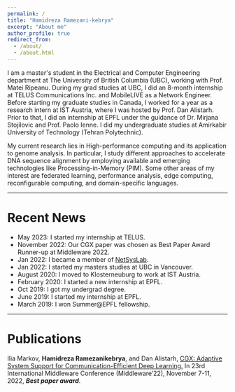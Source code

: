 ```yaml
---
permalink: /
title: "Hamidreza Ramezani-kebrya"
excerpt: "About me"
author_profile: true
redirect_from: 
  - /about/
  - /about.html
---
```


<p> I am a master's student in the Electrical and Computer Engineering department at The University of British Columbia (UBC), working with Prof. Matei Ripeanu. During my grad studies at UBC, I did an 8-month internship at TELUS Communications Inc. and MobileLIVE as a Network Engineer. Before starting my graduate studies in Canada, I worked for a year as a research intern at IST Austria, where I was hosted by Prof. Dan Alistarh. Prior to that, I did an internship at EPFL under the guidance of Dr. Mirjana Stojilovic and Prof. Paolo Ienne. I did my undergraduate studies at Amirkabir University of Technology (Tehran Polytechnic). </p> 

<p> My current research lies in High-performance computing and its application to genome analysis. In particular, I study different approaches to accelerate DNA sequence alignment by employing available and emerging technologies like Processing-in-Memory (PIM). Some other areas of my interest are federated learning, performance analysis, edge computing, reconfigurable computing, and domain-specific languages.</p>

-----

Recent News
======
- May 2023: I started my internship at TELUS.
- November 2022: Our CGX paper was chosen as Best Paper Award Runner-up at Middleware 2022. 
- Jan 2022: I became a member of [ NetSysLab](http://netsyslab.ece.ubc.ca/).
- Jan 2022: I started my masters studies at UBC in Vancouver.
- August 2020: I moved to Klosterneuburg to work at IST Austria.
- February 2020: I started a new internship at EPFL. 
- Oct 2019: I got my undergrad degree. 
- June 2019: I started my internship at EPFL.
- March 2019: I won Summer@EPFL fellowship.

-----

Publications
======
Ilia Markov, **Hamidreza Ramezanikebrya**, and Dan Alistarh, [CGX: Adaptive System Support for Communication-Efficient Deep Learning.](https://dl.acm.org/doi/10.1145/3528535.3565248) In 23rd International Middleware Conference (Middleware’22), November 7-11, 2022, ***Best paper award***.


